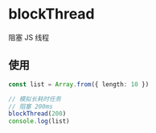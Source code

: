 # blockThread

阻塞 JS 线程

## 使用

```ts
const list = Array.from({ length: 10 })

// 模拟长耗时任务
// 阻塞 200ms
blockThread(200)
console.log(list)
```